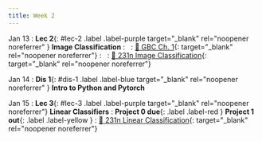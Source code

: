```yaml
---
title: Week 2
---
```


Jan 13
: **Lec 2**{: #lec-2 .label .label-purple target="_blank" rel="noopener noreferrer" } **Image Classification**
: &nbsp;
  : [📖 GBC Ch. 1](https://www.deeplearningbook.org/contents/intro.html){: target="_blank" rel="noopener noreferrer"}
: &nbsp;
  : [📖 231n Image Classification](https://cs231n.github.io/classification/){: target="_blank" rel="noopener noreferrer"}


Jan 14
: **Dis 1**{: #dis-1 .label .label-blue target="_blank" rel="noopener noreferrer" } **Intro to Python and Pytorch**



Jan 15
: **Lec 3**{: #lec-3 .label .label-purple target="_blank" rel="noopener noreferrer"} **Linear Classifiers**
: **Project 0 due**{: .label .label-red } **Project 1 out**{: .label .label-yellow }
  : [📖 231n Linear Classification](https://cs231n.github.io/linear-classify/){: target="_blank" rel="noopener noreferrer"}




